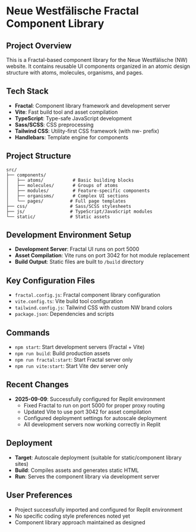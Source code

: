 # Neue Westfälische Fractal Component Library

## Project Overview
This is a Fractal-based component library for the Neue Westfälische (NW) website. It contains reusable UI components organized in an atomic design structure with atoms, molecules, organisms, and pages.

## Tech Stack
- **Fractal**: Component library framework and development server
- **Vite**: Fast build tool and asset compilation
- **TypeScript**: Type-safe JavaScript development
- **Sass/SCSS**: CSS preprocessing
- **Tailwind CSS**: Utility-first CSS framework (with nw- prefix)
- **Handlebars**: Template engine for components

## Project Structure
```
src/
├── components/
│   ├── atoms/           # Basic building blocks
│   ├── molecules/       # Groups of atoms
│   ├── modules/         # Feature-specific components  
│   ├── organisms/       # Complex UI sections
│   └── pages/          # Full page templates
├── css/                # Sass/SCSS stylesheets
├── js/                 # TypeScript/JavaScript modules
└── static/             # Static assets
```

## Development Environment Setup
- **Development Server**: Fractal UI runs on port 5000
- **Asset Compilation**: Vite runs on port 3042 for hot module replacement
- **Build Output**: Static files are built to `/build` directory

## Key Configuration Files
- `fractal.config.js`: Fractal component library configuration
- `vite.config.ts`: Vite build tool configuration  
- `tailwind.config.js`: Tailwind CSS with custom NW brand colors
- `package.json`: Dependencies and scripts

## Commands
- `npm start`: Start development servers (Fractal + Vite)
- `npm run build`: Build production assets
- `npm run fractal:start`: Start Fractal server only
- `npm run vite:start`: Start Vite dev server only

## Recent Changes
- **2025-09-09**: Successfully configured for Replit environment
  - Fixed Fractal to run on port 5000 for proper proxy routing
  - Updated Vite to use port 3042 for asset compilation  
  - Configured deployment settings for autoscale deployment
  - All development servers now working correctly in Replit

## Deployment
- **Target**: Autoscale deployment (suitable for static/component library sites)
- **Build**: Compiles assets and generates static HTML
- **Run**: Serves the component library via development server

## User Preferences
- Project successfully imported and configured for Replit environment
- No specific coding style preferences noted yet
- Component library approach maintained as designed